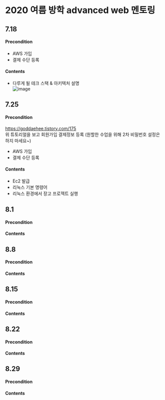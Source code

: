 # 2020 여름 방학 advanced web 멘토링


## 7.18
#### Precondition
- AWS 가입
- 결제 수단 등록
#### Contents
- 다루게 될 테크 스택 & 아키텍처 설명<br>
![image](https://user-images.githubusercontent.com/26591788/87870822-89378680-c9e6-11ea-89fa-d27d1360d970.png) 


## 7.25
#### Precondition
https://goddaehee.tistory.com/175  
위 튜토리얼을 보고 회원가입 결제정보 등록
(원할한 수업을 위해 2차 비밀번호 설정은 하지 마세요~)
- AWS 가입
- 결제 수단 등록
#### Contents
- Ec2 발급
- 리눅스 기본 명령어
- 리눅스 환경에서 장고 프로젝트 실행

## 8.1
#### Precondition
#### Contents

## 8.8
#### Precondition
#### Contents

## 8.15
#### Precondition
#### Contents

## 8.22
#### Precondition
#### Contents

## 8.29
#### Precondition
#### Contents
